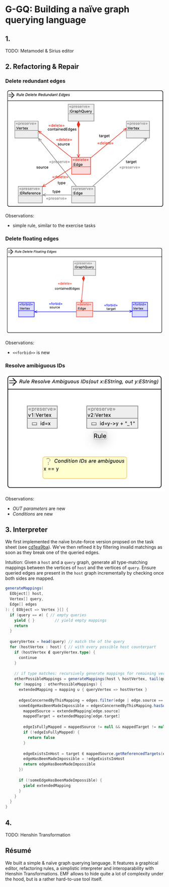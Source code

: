 # G-GQ: Building a naïve graph querying language

## 1.

TODO: Metamodel & Sirius editor

## 2. Refactoring & Repair

### Delete redundant edges

![Delete redundant edges](./assets/delete_redundant_edges_rule.png)

Observations:
- simple rule, similar to the exercise tasks

### Delete floating edges

![Delete floating edges](./assets/delete_floating_edges_rule.png)

Observations:
- `<<forbid>>` is new

### Resolve amibiguous IDs

![Resolve ambiguous IDs](./assets/resolve_ambiguous_ids_rule.png)

Observations:
- *OUT parameters* are new
- *Conditions* are new

## 3. Interpreter

We first implemented the naïve brute-force version propsed on the task sheet (see [cd1ea9ba](https://github.com/Mrnikbobjeff/G-GQ/commits/cd1ea9baaa6da81fdab6561bae629759cf680689)).
We've then refined it by filtering invalid matchings as soon as they break one of the queried edges.

Intuition: Given a `host` and a `query` graph, generate all type-matching mappings between the vertices of `host` and the vertices of `query`.
Ensure queried edges are present in the `host` graph incrementally by checking once both sides are mapped.

```scala
generateMappings(
  EObject[] host,
  Vertex[] query,
  Edge[] edges
): { EObject => Vertex }[] {
  if (query == ∅) { // empty queries
    yield { }         // yield empty mappings
    return
  }
  
  queryVertex = head(query) // match the of the query
  for (hostVertex : host) { // with every possible host counterpart
    if (hostVertex ∉ queryVertex.type) {
      continue 
    }

    // if type matches: recursively generate mappings for remaining vertices
    otherPossibleMappings = generateMappings(host \ hostVertex, tail(query), edges)
    for (mapping : otherPossibleMappings) {
      extendedMapping = mapping ∪ { queryVertex => hostVertex }

      edgesConcernedByThisMapping = edges.filter(edge | edge.source == queryVertex || edge.target == queryVertex)
      someEdgeHasBeenMadeImpossible = edgesConcernedByThisMapping.hasSome(edge -> {
        mappedSource = extendedMapping[edge.source]
        mappedTarget = extendedMapping[edge.target]

        edgeIsFullyMapped = mappedSource != null && mappedTarget != null
        if (!edgeIsFullyMapped) {
          return false
        }

        edgeExistsInHost = target ∈ mappedSource.getReferencedTargets(edge.type)
        edgeHasBeenMadeImpossible = !edgeExistsInHost
        return edgeHasBeenMadeImpossible
      })

      if (!someEdgeHasBeenMadeImpossible) {
        yield extendedMapping
      }
    }
  }
}
```

## 4.

TODO: Henshin Transformation

## Résumé

We built a simple & naïve graph querying language.
It features a graphical editor, refactoring rules, a simplistic interpreter and interoparability with Henshin Transformations.
EMF allows to hide quite a lot of complexity under the hood, but is a rather hard-to-use tool itself.

